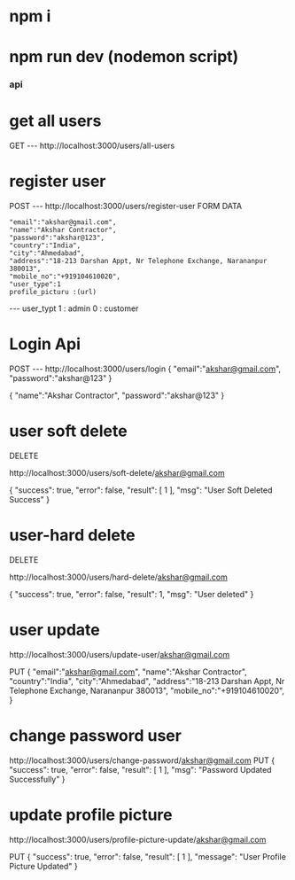 # npm i
# npm run dev (nodemon script)

### api

# get all users
GET
--- http://localhost:3000/users/all-users

# register user
POST
--- http://localhost:3000/users/register-user
FORM DATA

    "email":"akshar@gmail.com",
    "name":"Akshar Contractor",
    "password":"akshar@123",
    "country":"India",
    "city":"Ahmedabad",
    "address":"18-213 Darshan Appt, Nr Telephone Exchange, Narananpur 380013",
    "mobile_no":"+919104610020",
    "user_type":1
    profile_picturu :(url)
    
--- user_typt
1 : admin
0 : customer

# Login Api
POST
--- http://localhost:3000/users/login
{
    "email":"akshar@gmail.com",
    "password":"akshar@123"
}

{
    "name":"Akshar Contractor",
    "password":"akshar@123"
}
# user soft delete
DELETE

http://localhost:3000/users/soft-delete/akshar@gmail.com

{
  "success": true,
  "error": false,
  "result": [
    1
  ],
  "msg": "User Soft Deleted Success"
}

# user-hard delete
DELETE

http://localhost:3000/users/hard-delete/akshar@gmail.com

{
  "success": true,
  "error": false,
  "result": 1,
  "msg": "User deleted"
}

# user update
http://localhost:3000/users/update-user/akshar@gmail.com

 PUT
 {
    "email":"akshar@gmail.com",
    "name":"Akshar Contractor",
    "country":"India",
    "city":"Ahmedabad",
    "address":"18-213 Darshan Appt, Nr Telephone Exchange, Narananpur 380013",
    "mobile_no":"+919104610020",
 }

 # change password user
 http://localhost:3000/users/change-password/akshar@gmail.com
 PUT
 {
  "success": true,
  "error": false,
  "result": [
    1
  ],
  "msg": "Password Updated Successfully"
}

# update profile picture
http://localhost:3000/users/profile-picture-update/akshar@gmail.com

PUT
{
  "success": true,
  "error": false,
  "result": [
    1
  ],
  "message": "User Profile Picture Updated"
}
